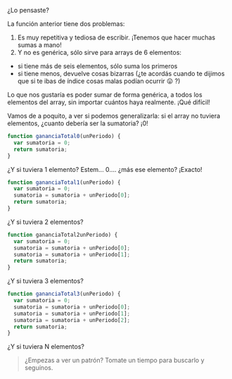 ¿Lo pensaste?

La función anterior tiene dos problemas:

1. Es muy repetitiva y tediosa de escribir. ¡Tenemos que hacer muchas sumas a mano!
1. Y no es genérica, sólo sirve para arrays de 6 elementos:

  * si tiene más de seis elementos, sólo suma los primeros
  * si tiene menos, devuelve cosas bizarras (¿te acordás cuando te dijimos que si te ibas de índice cosas malas podían ocurrir :stuck_out_tongue: ?)

Lo que nos gustaría es poder sumar de forma genérica, a todos los elementos del array, sin importar cuántos haya realmente. ¡Qué difícil!

Vamos de a poquito, a ver si podemos generalizarla: si el array no tuviera elementos, ¿cuanto debería ser la sumatoria? ¡0!

```javascript
function gananciaTotal0(unPeriodo) {
  var sumatoria = 0;
  return sumatoria;
}
```

¿Y si tuviera 1 elemento? Estem... 0.... ¿más ese elemento? ¡Exacto!

```javascript
function gananciaTotal1(unPeriodo) {
  var sumatoria = 0;
  sumatoria = sumatoria + unPeriodo[0];
  return sumatoria;
}
```

¿Y si tuviera 2 elementos?

```javascript
function gananciaTotal2unPeriodo) {
  var sumatoria = 0;
  sumatoria = sumatoria + unPeriodo[0];
  sumatoria = sumatoria + unPeriodo[1];
  return sumatoria;
}
```

¿Y si tuviera 3 elementos?

```javascript
function gananciaTotal3(unPeriodo) {
  var sumatoria = 0;
  sumatoria = sumatoria + unPeriodo[0];
  sumatoria = sumatoria + unPeriodo[1];
  sumatoria = sumatoria + unPeriodo[2];
  return sumatoria;
}
```

¿Y si tuviera N elementos?

> ¿Empezas a ver un patrón? Tomate un tiempo para buscarlo y seguínos.